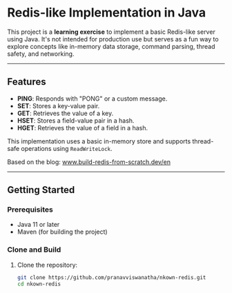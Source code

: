 # Redis-like Implementation in Java

This project is a **learning exercise** to implement a basic Redis-like server using Java. It's not intended for production use but serves as a fun way to explore concepts like in-memory data storage, command parsing, thread safety, and networking.

---

## Features

- **PING**: Responds with "PONG" or a custom message.
- **SET**: Stores a key-value pair.
- **GET**: Retrieves the value of a key.
- **HSET**: Stores a field-value pair in a hash.
- **HGET**: Retrieves the value of a field in a hash.

This implementation uses a basic in-memory store and supports thread-safe operations using `ReadWriteLock`.

Based on the blog: www.build-redis-from-scratch.dev/en

---

## Getting Started

### Prerequisites

- Java 11 or later
- Maven (for building the project)

### Clone and Build

1. Clone the repository:
   ```bash
   git clone https://github.com/pranavviswanatha/nkown-redis.git
   cd nkown-redis
